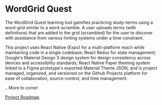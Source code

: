 # WordGrid Quest

The WordGrid Quest learning tool gamifies practicing study-terms using a word-grid similar to a word-scramble. A user uploads terms (with definitions) that are added to the grid (scrambled) for the user to discover with assistance from various hinting systems under a time constraint.

This project uses React Native (Expo) for a multi-platform reach while maintaining code in a single codebase; React Redux for state management; Google's Material Design 3 design system for design consistency across devices and accessibility standards; React Native Paper theming system linked to a Figma prototype's exported Material Theme JSON; and is project managed, organized, and versioned on the Github Projects platform for ease of collaboration, source-control, and time management.

...More to come!  

[Project Roadmap](https://github.com/users/travisjupp/projects/2/views/3)

